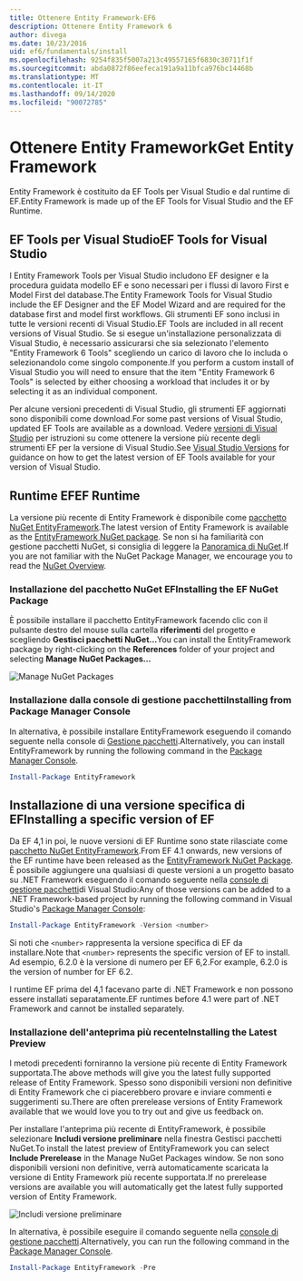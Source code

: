 ```yaml
---
title: Ottenere Entity Framework-EF6
description: Ottenere Entity Framework 6
author: divega
ms.date: 10/23/2016
uid: ef6/fundamentals/install
ms.openlocfilehash: 9254f835f5007a213c49557165f6830c30711f1f
ms.sourcegitcommit: abda0872f86eefeca191a9a11bfca976bc14468b
ms.translationtype: MT
ms.contentlocale: it-IT
ms.lasthandoff: 09/14/2020
ms.locfileid: "90072785"
---
```

# <a name="get-entity-framework"></a><span data-ttu-id="e2ce4-103">Ottenere Entity Framework</span><span class="sxs-lookup"><span data-stu-id="e2ce4-103">Get Entity Framework</span></span>
<span data-ttu-id="e2ce4-104">Entity Framework è costituito da EF Tools per Visual Studio e dal runtime di EF.</span><span class="sxs-lookup"><span data-stu-id="e2ce4-104">Entity Framework is made up of the EF Tools for Visual Studio and the EF Runtime.</span></span>

## <a name="ef-tools-for-visual-studio"></a><span data-ttu-id="e2ce4-105">EF Tools per Visual Studio</span><span class="sxs-lookup"><span data-stu-id="e2ce4-105">EF Tools for Visual Studio</span></span>

<span data-ttu-id="e2ce4-106">I Entity Framework Tools per Visual Studio includono EF designer e la procedura guidata modello EF e sono necessari per i flussi di lavoro First e Model First del database.</span><span class="sxs-lookup"><span data-stu-id="e2ce4-106">The Entity Framework Tools for Visual Studio include the EF Designer and the EF Model Wizard and are required for the database first and model first workflows.</span></span> <span data-ttu-id="e2ce4-107">Gli strumenti EF sono inclusi in tutte le versioni recenti di Visual Studio.</span><span class="sxs-lookup"><span data-stu-id="e2ce4-107">EF Tools are included in all recent versions of Visual Studio.</span></span> <span data-ttu-id="e2ce4-108">Se si esegue un'installazione personalizzata di Visual Studio, è necessario assicurarsi che sia selezionato l'elemento "Entity Framework 6 Tools" scegliendo un carico di lavoro che lo includa o selezionandolo come singolo componente.</span><span class="sxs-lookup"><span data-stu-id="e2ce4-108">If you perform a custom install of Visual Studio you will need to ensure that the item "Entity Framework 6 Tools" is selected by either choosing a workload that includes it or by selecting it as an individual component.</span></span>

<span data-ttu-id="e2ce4-109">Per alcune versioni precedenti di Visual Studio, gli strumenti EF aggiornati sono disponibili come download.</span><span class="sxs-lookup"><span data-stu-id="e2ce4-109">For some past versions of Visual Studio, updated EF Tools are available as a download.</span></span> <span data-ttu-id="e2ce4-110">Vedere [versioni di Visual Studio](xref:ef6/what-is-new/visual-studio) per istruzioni su come ottenere la versione più recente degli strumenti EF per la versione di Visual Studio.</span><span class="sxs-lookup"><span data-stu-id="e2ce4-110">See [Visual Studio Versions](xref:ef6/what-is-new/visual-studio) for guidance on how to get the latest version of EF Tools available for your version of Visual Studio.</span></span>

## <a name="ef-runtime"></a><span data-ttu-id="e2ce4-111">Runtime EF</span><span class="sxs-lookup"><span data-stu-id="e2ce4-111">EF Runtime</span></span>

<span data-ttu-id="e2ce4-112">La versione più recente di Entity Framework è disponibile come [pacchetto NuGet EntityFramework](https://nuget.org/packages/EntityFramework/).</span><span class="sxs-lookup"><span data-stu-id="e2ce4-112">The latest version of Entity Framework is available as the [EntityFramework NuGet package](https://nuget.org/packages/EntityFramework/).</span></span> <span data-ttu-id="e2ce4-113">Se non si ha familiarità con gestione pacchetti NuGet, si consiglia di leggere la [Panoramica di NuGet](/nuget/consume-packages/overview-and-workflow).</span><span class="sxs-lookup"><span data-stu-id="e2ce4-113">If you are not familiar with the NuGet Package Manager, we encourage you to read the [NuGet Overview](/nuget/consume-packages/overview-and-workflow).</span></span>

### <a name="installing-the-ef-nuget-package"></a><span data-ttu-id="e2ce4-114">Installazione del pacchetto NuGet EF</span><span class="sxs-lookup"><span data-stu-id="e2ce4-114">Installing the EF NuGet Package</span></span>

<span data-ttu-id="e2ce4-115">È possibile installare il pacchetto EntityFramework facendo clic con il pulsante destro del mouse sulla cartella **riferimenti** del progetto e scegliendo **Gestisci pacchetti NuGet...**</span><span class="sxs-lookup"><span data-stu-id="e2ce4-115">You can install the EntityFramework package by right-clicking on the **References** folder of your project and selecting **Manage NuGet Packages…**</span></span>

![Manage NuGet Packages](~/ef6/media/managenugetpackages.png)

### <a name="installing-from-package-manager-console"></a><span data-ttu-id="e2ce4-117">Installazione dalla console di gestione pacchetti</span><span class="sxs-lookup"><span data-stu-id="e2ce4-117">Installing from Package Manager Console</span></span>

<span data-ttu-id="e2ce4-118">In alternativa, è possibile installare EntityFramework eseguendo il comando seguente nella console di [Gestione pacchetti](https://docs.nuget.org/docs/start-here/using-the-package-manager-console).</span><span class="sxs-lookup"><span data-stu-id="e2ce4-118">Alternatively, you can install EntityFramework by running the following command in the [Package Manager Console](https://docs.nuget.org/docs/start-here/using-the-package-manager-console).</span></span>

``` powershell
Install-Package EntityFramework
```

## <a name="installing-a-specific-version-of-ef"></a><span data-ttu-id="e2ce4-119">Installazione di una versione specifica di EF</span><span class="sxs-lookup"><span data-stu-id="e2ce4-119">Installing a specific version of EF</span></span>

<span data-ttu-id="e2ce4-120">Da EF 4,1 in poi, le nuove versioni di EF Runtime sono state rilasciate come [pacchetto NuGet EntityFramework](https://www.nuget.org/packages/EntityFramework/).</span><span class="sxs-lookup"><span data-stu-id="e2ce4-120">From EF 4.1 onwards, new versions of the EF runtime have been released as the [EntityFramework NuGet Package](https://www.nuget.org/packages/EntityFramework/).</span></span> <span data-ttu-id="e2ce4-121">È possibile aggiungere una qualsiasi di queste versioni a un progetto basato su .NET Framework eseguendo il comando seguente nella [console di gestione pacchetti](https://docs.nuget.org/docs/start-here/using-the-package-manager-console)di Visual Studio:</span><span class="sxs-lookup"><span data-stu-id="e2ce4-121">Any of those versions can be added to a .NET Framework-based project by running the following command in Visual Studio's [Package Manager Console](https://docs.nuget.org/docs/start-here/using-the-package-manager-console):</span></span>

``` powershell
Install-Package EntityFramework -Version <number>
```

<span data-ttu-id="e2ce4-122">Si noti che `<number>` rappresenta la versione specifica di EF da installare.</span><span class="sxs-lookup"><span data-stu-id="e2ce4-122">Note that `<number>` represents the specific version of EF to install.</span></span> <span data-ttu-id="e2ce4-123">Ad esempio, 6.2.0 è la versione di numero per EF 6,2.</span><span class="sxs-lookup"><span data-stu-id="e2ce4-123">For example, 6.2.0 is the version of number for EF 6.2.</span></span>   

<span data-ttu-id="e2ce4-124">I runtime EF prima del 4,1 facevano parte di .NET Framework e non possono essere installati separatamente.</span><span class="sxs-lookup"><span data-stu-id="e2ce4-124">EF runtimes before 4.1 were part of .NET Framework and cannot be installed separately.</span></span>

### <a name="installing-the-latest-preview"></a><span data-ttu-id="e2ce4-125">Installazione dell'anteprima più recente</span><span class="sxs-lookup"><span data-stu-id="e2ce4-125">Installing the Latest Preview</span></span>

<span data-ttu-id="e2ce4-126">I metodi precedenti forniranno la versione più recente di Entity Framework supportata.</span><span class="sxs-lookup"><span data-stu-id="e2ce4-126">The above methods will give you the latest fully supported release of Entity Framework.</span></span> <span data-ttu-id="e2ce4-127">Spesso sono disponibili versioni non definitive di Entity Framework che ci piacerebbero provare e inviare commenti e suggerimenti su.</span><span class="sxs-lookup"><span data-stu-id="e2ce4-127">There are often prerelease versions of Entity Framework available that we would love you to try out and give us feedback on.</span></span>

<span data-ttu-id="e2ce4-128">Per installare l'anteprima più recente di EntityFramework, è possibile selezionare **Includi versione preliminare** nella finestra Gestisci pacchetti NuGet.</span><span class="sxs-lookup"><span data-stu-id="e2ce4-128">To install the latest preview of EntityFramework you can select **Include Prerelease** in the Manage NuGet Packages window.</span></span> <span data-ttu-id="e2ce4-129">Se non sono disponibili versioni non definitive, verrà automaticamente scaricata la versione di Entity Framework più recente supportata.</span><span class="sxs-lookup"><span data-stu-id="e2ce4-129">If no prerelease versions are available you will automatically get the latest fully supported version of Entity Framework.</span></span>

![Includi versione preliminare](~/ef6/media/includeprerelease.png)

<span data-ttu-id="e2ce4-131">In alternativa, è possibile eseguire il comando seguente nella [console di gestione pacchetti](https://docs.nuget.org/docs/start-here/using-the-package-manager-console).</span><span class="sxs-lookup"><span data-stu-id="e2ce4-131">Alternatively, you can run the following command in the [Package Manager Console](https://docs.nuget.org/docs/start-here/using-the-package-manager-console).</span></span>

``` powershell
Install-Package EntityFramework -Pre
```
